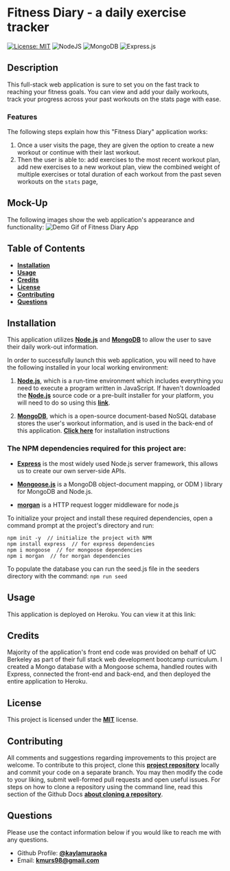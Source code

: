 # Fitness Diary - a daily exercise tracker

[![License: MIT](https://img.shields.io/badge/License-MIT-yellow.svg)](https://opensource.org/licenses/MIT)
<img alt="NodeJS" src="https://img.shields.io/badge/node.js%20-%2343853D.svg?&style=for-the-badge&logo=node.js&logoColor=white"/>
<img alt="MongoDB" src ="https://img.shields.io/badge/MongoDB-%234ea94b.svg?&style=for-the-badge&logo=mongodb&logoColor=white"/>
<img alt="Express.js" src="https://img.shields.io/badge/express.js%20-%23404d59.svg?&style=for-the-badge"/>

## Description

This full-stack web application is sure to set you on the fast track to reaching your fitness goals. You can view and add your daily workouts, track your progress across your past workouts on the stats page with ease.

### Features

The following steps explain how this "Fitness Diary" application works:

1. Once a user visits the page, they are given the option to create a new workout or continue with their last workout.
2. Then the user is able to: add exercises to the most recent workout plan, add new exercises to a new workout plan, view the combined weight of multiple exercises or total duration of each workout from the past seven workouts on the `stats` page,

## Mock-Up

The following images show the web application's appearance and functionality:
![Demo Gif of Fitness Diary App]()

## Table of Contents

- [**Installation**](#installation)
- [**Usage**](#usage)
- [**Credits**](#credits)
- [**License**](#license)
- [**Contributing**](#contributing)
- [**Questions**](#questions)

## Installation

This application utilizes [**Node.js**](https://nodejs.org/en/download/) and [**MongoDB**](https://www.mongodb.com/) to allow the user to save their daily work-out information.

In order to successfully launch this web application, you will need to have the following installed in your local working environment:

1. [**Node.js**](https://nodejs.org/en/download/), which is a run-time environment which includes everything you need to execute a program written in JavaScript. If haven't downloaded the [**Node.js**](https://nodejs.org/en/download/) source code or a pre-built installer for your platform, you will need to do so using this [**link**](https://nodejs.org/en/download/).

2. [**MongoDB**](https://www.mongodb.com/), which is a open-source document-based NoSQL database stores the user's workout information, and is used in the back-end of this application. [**Click here**](https://www.mongodb.com/try/download/community) for installation instructions

### The NPM dependencies required for this project are:

- [**Express**](https://expressjs.com/) is the most widely used Node.js server framework, this allows us to create our own server-side APIs.

- [**Mongoose.js**](https://mongoosejs.com/) is a MongoDB object-document mapping, or ODM ) library for MongoDB and Node.js.

- [**morgan**](https://www.npmjs.com/package/morgan) is a HTTP request logger middleware for node.js

To initialize your project and install these required dependencies, open a command prompt at the project's directory and run:

```
npm init -y  // initialize the project with NPM
npm install express  // for express dependencies
npm i mongoose  // for mongoose dependencies
npm i morgan  // for morgan dependencies
```

To populate the database you can run the seed.js file in the seeders directory with the command:
`npm run seed`

## Usage

This application is deployed on Heroku. You can view it at this link:

## Credits

Majority of the application's front end code was provided on behalf of UC Berkeley as part of their full stack web development bootcamp curriculum. I created a Mongo database with a Mongoose schema, handled routes with Express, connected the front-end and back-end, and then deployed the entire application to Heroku.

## License

This project is licensed under the [**MIT**](https://opensource.org/licenses/MIT) license.

## Contributing

All comments and suggestions regarding improvements to this project are welcome. To contribute to this project, clone this [**project repository**](https://github.com/kaylamuraoka/Fitness-Diary) locally and commit your code on a separate branch. You may then modify the code to your liking, submit well-formed pull requests and open useful issues. For steps on how to clone a repository using the command line, read this section of the Github Docs [**about cloning a repository**](https://docs.github.com/en/free-pro-team@latest/github/creating-cloning-and-archiving-repositories/cloning-a-repository#about-cloning-a-repository).

## Questions

Please use the contact information below if you would like to reach me with any questions.

- Github Profile: [**@kaylamuraoka**](https://github.com/kaylamuraoka)
- Email: **kmurs98@gmail.com**
